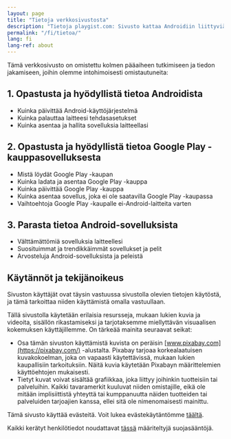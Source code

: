 ```yaml
---
layout: page
title: "Tietoja verkkosivustosta"
description: "Tietoja playgist.com: Sivusto kattaa Androidiin liittyviä aiheita ja tarjoaa opetusohjelmia, artikkeleita ja Topit vierailijoita kiinnostavilla sovelluksilla."
permalink: "/fi/tietoa/"
lang: fi
lang-ref: about
---
```


Tämä verkkosivusto on omistettu kolmen pääaiheen tutkimiseen ja tiedon jakamiseen, joihin olemme intohimoisesti omistautuneita:

## 1. Opastusta ja hyödyllistä tietoa Androidista

- Kuinka päivittää Android-käyttöjärjestelmä
- Kuinka palauttaa laitteesi tehdasasetukset
- Kuinka asentaa ja hallita sovelluksia laitteellasi

## 2. Opastusta ja hyödyllistä tietoa Google Play -kauppasovelluksesta

- Mistä löydät Google Play -kaupan
- Kuinka ladata ja asentaa Google Play -kauppa
- Kuinka päivittää Google Play -kauppa
- Kuinka asentaa sovellus, joka ei ole saatavilla Google Play -kaupassa
- Vaihtoehtoja Google Play -kaupalle ei-Android-laitteita varten

## 3. Parasta tietoa Android-sovelluksista

- Välttämättömiä sovelluksia laitteellesi
- Suosituimmat ja trendikkäimmät sovellukset ja pelit
- Arvosteluja Android-sovelluksista ja peleistä

## Käytännöt ja tekijänoikeus

Sivuston käyttäjät ovat täysin vastuussa sivustolla olevien tietojen käytöstä, ja tämä tarkoittaa niiden käyttämistä omalla vastuullaan.

Tällä sivustolla käytetään erilaisia resursseja, mukaan lukien kuvia ja videoita, sisällön rikastamiseksi ja tarjotaksemme miellyttävän visuaalisen kokemuksen käyttäjillemme. On tärkeää mainita seuraavat seikat:
- Osa tämän sivuston käyttämistä kuvista on peräisin [www.pixabay.com](https://pixabay.com/) -alustalta. Pixabay tarjoaa korkealaatuisen kuvakokoelman, joka on vapaasti käytettävissä, mukaan lukien kaupallisiin tarkoituksiin. Näitä kuvia käytetään Pixabayn määrittelemien käyttöehtojen mukaisesti.
- Tietyt kuvat voivat sisältää grafiikkaa, joka liittyy joihinkin tuotteisiin tai palveluihin. Kaikki tavaramerkit kuuluvat niiden omistajille, eikä ole mitään implisiittistä yhteyttä tai kumppanuutta näiden tuotteiden tai palveluiden tarjoajien kanssa, ellei sitä ole nimenomaisesti mainittu.

Tämä sivusto käyttää evästeitä. Voit lukea evästekäytäntömme [täältä]({{site.baseurl}}{{site.t.en.cookiePolicyPage.url}}).

Kaikki kerätyt henkilötiedot noudattavat [tässä]({{site.baseurl}}{{site.t.en.privacyPolicyPage.url}}) määriteltyjä suojasääntöjä.
